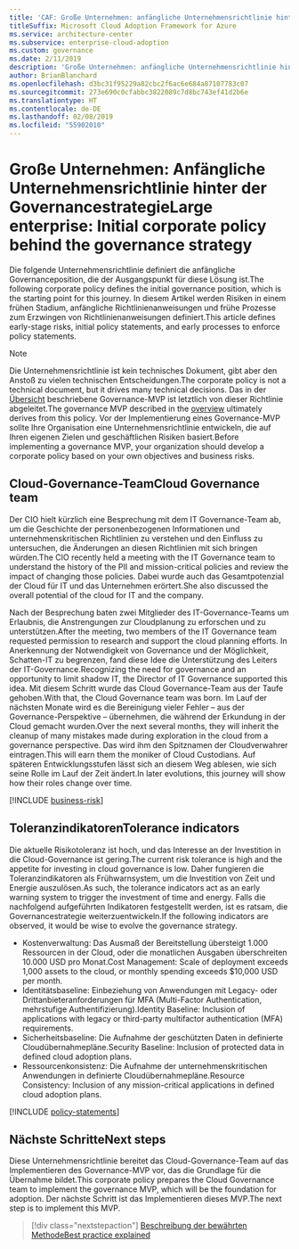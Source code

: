 ```yaml
---
title: 'CAF: Große Unternehmen: anfängliche Unternehmensrichtlinie hinter der Governancestrategie'
titleSuffix: Microsoft Cloud Adoption Framework for Azure
ms.service: architecture-center
ms.subservice: enterprise-cloud-adoption
ms.custom: governance
ms.date: 2/11/2019
description: 'Große Unternehmen: anfängliche Unternehmensrichtlinie hinter der Governancestrategie'
author: BrianBlanchard
ms.openlocfilehash: d3bc31f95229a82cbc2f6ac6e684a87107783c07
ms.sourcegitcommit: 273e690c0cfabbc3822089c7d8bc743ef41d2b6e
ms.translationtype: HT
ms.contentlocale: de-DE
ms.lasthandoff: 02/08/2019
ms.locfileid: "55902010"
---
```

# <a name="large-enterprise-initial-corporate-policy-behind-the-governance-strategy"></a><span data-ttu-id="b4aba-103">Große Unternehmen: Anfängliche Unternehmensrichtlinie hinter der Governancestrategie</span><span class="sxs-lookup"><span data-stu-id="b4aba-103">Large enterprise: Initial corporate policy behind the governance strategy</span></span>

<span data-ttu-id="b4aba-104">Die folgende Unternehmensrichtlinie definiert die anfängliche Governanceposition, die der Ausgangspunkt für diese Lösung ist.</span><span class="sxs-lookup"><span data-stu-id="b4aba-104">The following corporate policy defines the initial governance position, which is the starting point for this journey.</span></span> <span data-ttu-id="b4aba-105">In diesem Artikel werden Risiken in einem frühen Stadium, anfängliche Richtlinienanweisungen und frühe Prozesse zum Erzwingen von Richtlinienanweisungen definiert.</span><span class="sxs-lookup"><span data-stu-id="b4aba-105">This article defines early-stage risks, initial policy statements, and early processes to enforce policy statements.</span></span>

> [!NOTE]
><span data-ttu-id="b4aba-106">Die Unternehmensrichtlinie ist kein technisches Dokument, gibt aber den Anstoß zu vielen technischen Entscheidungen.</span><span class="sxs-lookup"><span data-stu-id="b4aba-106">The corporate policy is not a technical document, but it drives many technical decisions.</span></span> <span data-ttu-id="b4aba-107">Das in der [Übersicht](./overview.md) beschriebene Governance-MVP ist letztlich von dieser Richtlinie abgeleitet.</span><span class="sxs-lookup"><span data-stu-id="b4aba-107">The governance MVP described in the [overview](./overview.md) ultimately derives from this policy.</span></span> <span data-ttu-id="b4aba-108">Vor der Implementierung eines Governance-MVP sollte Ihre Organisation eine Unternehmensrichtlinie entwickeln, die auf Ihren eigenen Zielen und geschäftlichen Risiken basiert.</span><span class="sxs-lookup"><span data-stu-id="b4aba-108">Before implementing a governance MVP, your organization should develop a corporate policy based on your own objectives and business risks.</span></span>

## <a name="cloud-governance-team"></a><span data-ttu-id="b4aba-109">Cloud-Governance-Team</span><span class="sxs-lookup"><span data-stu-id="b4aba-109">Cloud Governance team</span></span>

<span data-ttu-id="b4aba-110">Der CIO hielt kürzlich eine Besprechung mit dem IT Governance-Team ab, um die Geschichte der personenbezogenen Informationen und unternehmenskritischen Richtlinien zu verstehen und den Einfluss zu untersuchen, die Änderungen an diesen Richtlinien mit sich bringen würden.</span><span class="sxs-lookup"><span data-stu-id="b4aba-110">The CIO recently held a meeting with the IT Governance team to understand the history of the PII and mission-critical policies and review the impact of changing those policies.</span></span> <span data-ttu-id="b4aba-111">Dabei wurde auch das Gesamtpotenzial der Cloud für IT und das Unternehmen erörtert.</span><span class="sxs-lookup"><span data-stu-id="b4aba-111">She also discussed the overall potential of the cloud for IT and the company.</span></span>

<span data-ttu-id="b4aba-112">Nach der Besprechung baten zwei Mitglieder des IT-Governance-Teams um Erlaubnis, die Anstrengungen zur Cloudplanung zu erforschen und zu unterstützen.</span><span class="sxs-lookup"><span data-stu-id="b4aba-112">After the meeting, two members of the IT Governance team requested permission to research and support the cloud planning efforts.</span></span> <span data-ttu-id="b4aba-113">In Anerkennung der Notwendigkeit von Governance und der Möglichkeit, Schatten-IT zu begrenzen, fand diese Idee die Unterstützung des Leiters der IT-Governance.</span><span class="sxs-lookup"><span data-stu-id="b4aba-113">Recognizing the need for governance and an opportunity to limit shadow IT, the Director of IT Governance supported this idea.</span></span> <span data-ttu-id="b4aba-114">Mit diesem Schritt wurde das Cloud Governance-Team aus der Taufe gehoben.</span><span class="sxs-lookup"><span data-stu-id="b4aba-114">With that, the Cloud Governance team was born.</span></span> <span data-ttu-id="b4aba-115">Im Lauf der nächsten Monate wird es die Bereinigung vieler Fehler – aus der Governance-Perspektive – übernehmen, die während der Erkundung in der Cloud gemacht wurden.</span><span class="sxs-lookup"><span data-stu-id="b4aba-115">Over the next several months, they will inherit the cleanup of many mistakes made during exploration in the cloud from a governance perspective.</span></span> <span data-ttu-id="b4aba-116">Das wird ihm den Spitznamen der Cloudverwahrer eintragen.</span><span class="sxs-lookup"><span data-stu-id="b4aba-116">This will earn them the moniker of Cloud Custodians.</span></span> <span data-ttu-id="b4aba-117">Auf späteren Entwicklungsstufen lässt sich an diesem Weg ablesen, wie sich seine Rolle im Lauf der Zeit ändert.</span><span class="sxs-lookup"><span data-stu-id="b4aba-117">In later evolutions, this journey will show how their roles change over time.</span></span>

[!INCLUDE [business-risk](../../../../../includes/cloud-adoption/governance/business-risks.md)]

## <a name="tolerance-indicators"></a><span data-ttu-id="b4aba-118">Toleranzindikatoren</span><span class="sxs-lookup"><span data-stu-id="b4aba-118">Tolerance indicators</span></span>

<span data-ttu-id="b4aba-119">Die aktuelle Risikotoleranz ist hoch, und das Interesse an der Investition in die Cloud-Governance ist gering.</span><span class="sxs-lookup"><span data-stu-id="b4aba-119">The current risk tolerance is high and the appetite for investing in cloud governance is low.</span></span> <span data-ttu-id="b4aba-120">Daher fungieren die Toleranzindikatoren als Frühwarnsystem, um die Investition von Zeit und Energie auszulösen.</span><span class="sxs-lookup"><span data-stu-id="b4aba-120">As such, the tolerance indicators act as an early warning system to trigger the investment of time and energy.</span></span> <span data-ttu-id="b4aba-121">Falls die nachfolgend aufgeführten Indikatoren festgestellt werden, ist es ratsam, die Governancestrategie weiterzuentwickeln.</span><span class="sxs-lookup"><span data-stu-id="b4aba-121">If the following indicators are observed, it would be wise to evolve the governance strategy.</span></span>

- <span data-ttu-id="b4aba-122">Kostenverwaltung: Das Ausmaß der Bereitstellung übersteigt 1.000 Ressourcen in der Cloud, oder die monatlichen Ausgaben überschreiten 10.000 USD pro Monat.</span><span class="sxs-lookup"><span data-stu-id="b4aba-122">Cost Management: Scale of deployment exceeds 1,000 assets to the cloud, or monthly spending exceeds $10,000 USD per month.</span></span>
- <span data-ttu-id="b4aba-123">Identitätsbaseline: Einbeziehung von Anwendungen mit Legacy- oder Drittanbieteranforderungen für MFA (Multi-Factor Authentication, mehrstufige Authentifizierung).</span><span class="sxs-lookup"><span data-stu-id="b4aba-123">Identity Baseline: Inclusion of applications with legacy or third-party multifactor authentication (MFA) requirements.</span></span>
- <span data-ttu-id="b4aba-124">Sicherheitsbaseline: Die Aufnahme der geschützten Daten in definierte Cloudübernahmepläne.</span><span class="sxs-lookup"><span data-stu-id="b4aba-124">Security Baseline: Inclusion of protected data in defined cloud adoption plans.</span></span>
- <span data-ttu-id="b4aba-125">Ressourcenkonsistenz: Die Aufnahme der unternehmenskritischen Anwendungen in definierte Cloudübernahmepläne.</span><span class="sxs-lookup"><span data-stu-id="b4aba-125">Resource Consistency: Inclusion of any mission-critical applications in defined cloud adoption plans.</span></span>

[!INCLUDE [policy-statements](../../../../../includes/cloud-adoption/governance/policy-statements.md)]

## <a name="next-steps"></a><span data-ttu-id="b4aba-126">Nächste Schritte</span><span class="sxs-lookup"><span data-stu-id="b4aba-126">Next steps</span></span>

<span data-ttu-id="b4aba-127">Diese Unternehmensrichtlinie bereitet das Cloud-Governance-Team auf das Implementieren des Governance-MVP vor, das die Grundlage für die Übernahme bildet.</span><span class="sxs-lookup"><span data-stu-id="b4aba-127">This corporate policy prepares the Cloud Governance team to implement the governance MVP, which will be the foundation for adoption.</span></span> <span data-ttu-id="b4aba-128">Der nächste Schritt ist das Implementieren dieses MVP.</span><span class="sxs-lookup"><span data-stu-id="b4aba-128">The next step is to implement this MVP.</span></span>

> [!div class="nextstepaction"]
> [<span data-ttu-id="b4aba-129">Beschreibung der bewährten Methode</span><span class="sxs-lookup"><span data-stu-id="b4aba-129">Best practice explained</span></span>](./best-practice-explained.md)